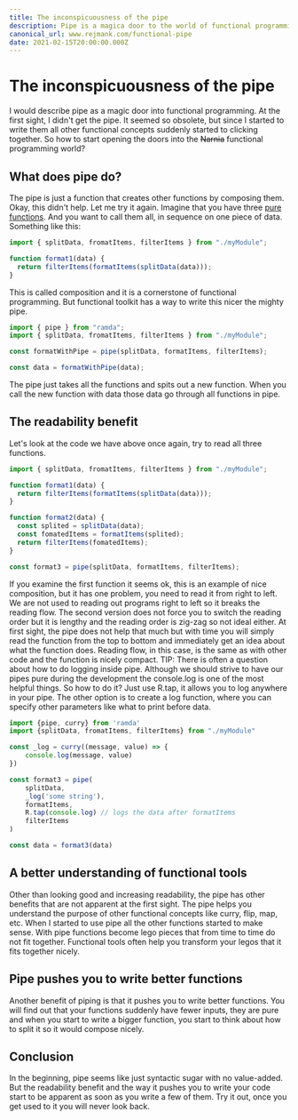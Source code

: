 ```yaml
---
title: The inconspicuousness of the pipe
description: Pipe is a magica door to the world of functional programming, why?
canonical_url: www.rejmank.com/functional-pipe
date: 2021-02-15T20:00:00.000Z
---
```


# The inconspicuousness of the pipe

I would describe pipe as a magic door into functional programming. At the first sight, I didn't get the pipe. It seemed so obsolete, but since I started to write them all other functional concepts suddenly started to clicking together. So how to start opening the doors into the ~~Narnia~~ functional programming world?

## What does pipe do?

The pipe is just a function that creates other functions by composing them. Okay, this didn't help. Let me try it again. Imagine that you have three [pure functions](https://rejmank.com/post/pure-functions). And you want to call them all, in sequence on one piece of data. Something like this:

```javascript
import { splitData, fromatItems, filterItems } from "./myModule";

function format1(data) {
  return filterItems(formatItems(splitData(data)));
}
```

This is called composition and it is a cornerstone of functional programming. But functional toolkit has a way to write this nicer the mighty pipe.

```javascript
import { pipe } from "ramda";
import { splitData, fromatItems, filterItems } from "./myModule";

const formatWithPipe = pipe(splitData, formatItems, filterItems);

const data = formatWithPipe(data);
```

The pipe just takes all the functions and spits out a new function. When you call the new function with data those data go through all functions in pipe.

## The readability benefit

Let's look at the code we have above once again, try to read all three functions.

```javascript
import { splitData, fromatItems, filterItems } from "./myModule";

function format1(data) {
  return filterItems(formatItems(splitData(data)));
}

function format2(data) {
  const splited = splitData(data);
  const fomatedItems = formatItems(splited);
  return filterItems(fomatedItems);
}

const format3 = pipe(splitData, formatItems, filterItems);
```

If you examine the first function it seems ok, this is an example of nice composition, but it has one problem, you need to read it from right to left. We are not used to reading out programs right to left so it breaks the reading flow.
The second version does not force you to switch the reading order but it is lengthy and the reading order is zig-zag so not ideal either.
At first sight, the pipe does not help that much but with time you will simply read the function from the top to bottom and immediately get an idea about what the function does. Reading flow, in this case, is the same as with other code and the function is nicely compact.
TIP: There is often a question about how to do logging inside pipe. Although we should strive to have our pipes pure during the development the console.log is one of the most helpful things. So how to do it? Just use R.tap, it allows you to log anywhere in your pipe. The other option is to create a log function, where you can specify other parameters like what to print before data.

```javascript
import {pipe, curry} from 'ramda'
import {splitData, fromatItems, filterItems} from "./myModule"

const _log = curry((message, value) => {
	console.log(message, value)
})

const format3 = pipe(
	splitData,
    _log('some string'),
    formatItems,
    R.tap(console.log) // logs the data after formatItems
    filterItems
)

const data = format3(data)

```

## A better understanding of functional tools

Other than looking good and increasing readability, the pipe has other benefits that are not apparent at the first sight. The pipe helps you understand the purpose of other functional concepts like curry, flip, map, etc. When I started to use pipe all the other functions started to make sense. With pipe functions become lego pieces that from time to time do not fit together. Functional tools often help you transform your legos that it fits together nicely.

## Pipe pushes you to write better functions

Another benefit of piping is that it pushes you to write better functions. You will find out that your functions suddenly have fewer inputs, they are pure and when you start to write a bigger function, you start to think about how to split it so it would compose nicely.

## Conclusion

In the beginning, pipe seems like just syntactic sugar with no value-added. But the readability benefit and the way it pushes you to write your code start to be apparent as soon as you write a few of them. Try it out, once you get used to it you will never look back.
